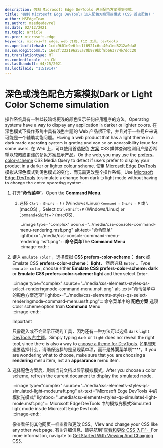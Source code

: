 ```yaml
---
description: 强制 Microsoft Edge DevTools 进入配色方案预览模式。
title: '强制 Microsoft Edge DevTools 进入配色方案预览模式 (CSS 首选配色) '
author: MSEdgeTeam
ms.author: msedgedevrel
ms.date: 02/12/2021
ms.topic: article
ms.prod: microsoft-edge
keywords: microsoft edge、web 开发、f12 工具、devtools
ms.openlocfilehash: 1cdc9601e9e6fea1f6921c6cc40a1ed8232a0da8
ms.sourcegitcommit: 16e2f7232196a57a70b979bbf8b663774b7ddc20
ms.translationtype: MT
ms.contentlocale: zh-CN
ms.lasthandoff: 04/25/2021
ms.locfileid: "11519147"
---
```

# <a name="dark-or-light-color-scheme-simulation"></a><span data-ttu-id="56143-104">深色或浅色配色方案模拟</span><span class="sxs-lookup"><span data-stu-id="56143-104">Dark or Light Color Scheme simulation</span></span>  

<span data-ttu-id="56143-105">操作系统具有一种以较暗或更浅的颜色显示任何应用程序的方法。</span><span class="sxs-lookup"><span data-stu-id="56143-105">Operating systems have a way to display any application in darker or lighter colors.</span></span>  <span data-ttu-id="56143-106">在深色模式下操作系统中具有浅色主题的 Web 产品很正常，并且对于一些用户来说可能是一个辅助功能问题。</span><span class="sxs-lookup"><span data-stu-id="56143-106">Having a web product that has a light theme in a dark mode operating system is grating and can be an accessibility issue for some users.</span></span>  <span data-ttu-id="56143-107">在 Web 上，可以使用首选配色 [方案][MDNPrefersColorScheme] CSS 媒体查询检测用户是否希望以较暗或更浅的配色方案显示产品。</span><span class="sxs-lookup"><span data-stu-id="56143-107">On the web, you may use the [prefers-color-scheme][MDNPrefersColorScheme] CSS Media Query to detect if users prefer to display your product in a darker or lighter colour scheme.</span></span>  <span data-ttu-id="56143-108">使用 [Microsoft Edge DevTools][DevtoolsIndex] 模拟从深色模式到浅色模式的变化，而无需更改整个操作系统。</span><span class="sxs-lookup"><span data-stu-id="56143-108">Use [Microsoft Edge DevTools][DevtoolsIndex] to simulate a change from dark to light mode without having to change the entire operating system.</span></span>  

1.  <span data-ttu-id="56143-109">打开“**命令菜单**”。</span><span class="sxs-lookup"><span data-stu-id="56143-109">Open the **Command Menu**.</span></span>  
    1.  <span data-ttu-id="56143-110">选择 `Ctrl` + `Shift` + `P` \ (Windows/Linux\) `Command` + `Shift` + `P` 或 \ (macOS\) 。</span><span class="sxs-lookup"><span data-stu-id="56143-110">Select `Ctrl`+`Shift`+`P` \(Windows/Linux\) or `Command`+`Shift`+`P` \(macOS\).</span></span>  
        
        :::image type="complex" source="../media/css-console-command-menu-rendering.msft.png" alt-text="命令菜单" lightbox="../media/css-console-command-menu-rendering.msft.png":::
           <span data-ttu-id="56143-112">**命令菜单**</span><span class="sxs-lookup"><span data-stu-id="56143-112">The **Command Menu**</span></span>  
        :::image-end:::  
        
1.  <span data-ttu-id="56143-113">键入 `emulate color` ，选择模拟 **CSS prefers-color-scheme： dark** 或 Emulate CSS **prefers-color-scheme： light，** 然后选择 `Enter` 。</span><span class="sxs-lookup"><span data-stu-id="56143-113">Type `emulate color`, choose either **Emulate CSS prefers-color-scheme: dark** or **Emulate CSS prefers-color-scheme: light** and then select `Enter`.</span></span>  
    
    :::image type="complex" source="../media/css-elements-styles-qs-select-renderingmode-command-menu.msft.png" alt-text="命令菜单中的配色方案选项" lightbox="../media/css-elements-styles-qs-select-renderingmode-command-menu.msft.png":::
       <span data-ttu-id="56143-115">命令菜单中的 **配色方案** 选项</span><span class="sxs-lookup"><span data-stu-id="56143-115">Color scheme option from **Command** Menu</span></span>  
    :::image-end:::  
    
    > [!IMPORTANT]
    > <span data-ttu-id="56143-116">只需键入或不会显示正确的工具，因为还有一种方法可以选择 `dark` `light` [DevTools 的主题][DevtoolsCustomizeDarkTheme]。</span><span class="sxs-lookup"><span data-stu-id="56143-116">Simply typing `dark` or `light` does not reveal the right tool, since there is also a way to [choose a theme for DevTools][DevtoolsCustomizeDarkTheme].</span></span>  <span data-ttu-id="56143-117">如果想知道要选择什么，请确保选择的是呈现菜单项，而不是**外观**菜单项\*\*\*\*。</span><span class="sxs-lookup"><span data-stu-id="56143-117">If you are wondering what to choose, make sure that you are choosing a **rendering** menu item, not an **appearance** menu item.</span></span>  

1.  <span data-ttu-id="56143-118">选择配色方案后，刷新当前文档以显示模拟模式。</span><span class="sxs-lookup"><span data-stu-id="56143-118">After you choose a color scheme, refresh the current document to display the simulated mode.</span></span>  
    
    :::image type="complex" source="../media/css-elements-styles-qs-simulated-light-mode.msft.png" alt-text="Microsoft Edge DevTools 中的模拟光模式" lightbox="../media/css-elements-styles-qs-simulated-light-mode.msft.png":::
       <span data-ttu-id="56143-120">Microsoft Edge DevTools 中的模拟光模式</span><span class="sxs-lookup"><span data-stu-id="56143-120">Simulated light mode inside Microsoft Edge DevTools</span></span>  
    :::image-end:::  
    
    <span data-ttu-id="56143-121">像查看任何其他网页一样查看和更改 CSS。</span><span class="sxs-lookup"><span data-stu-id="56143-121">View and change your CSS like any other web page.</span></span>  <span data-ttu-id="56143-122">有关详细信息，请导航到"[查看和更改 CSS 入门"。][DevtoolsCssIndex]</span><span class="sxs-lookup"><span data-stu-id="56143-122">For more information, navigate to [Get Started With Viewing And Changing CSS][DevtoolsCssIndex].</span></span>  

<!-- links -->  

[DevtoolsIndex]: ../index.md "Microsoft Edge (Chromium) 开发人员工具 | Microsoft Docs"  
[DevtoolsCustomizeDarkTheme]: ../customize/dark-theme.md "在 Microsoft Edge 开发人员工具中启用深色|Microsoft Docs"
[DevtoolsCssIndex]: ../css/index.md "查看和更改 CSS 入门 | Microsoft 文档"  

[MDNPrefersColorScheme]: https://developer.mozilla.org/docs/Web/CSS/@media/prefers-color-scheme "prefers-color-scheme |MDN"  
